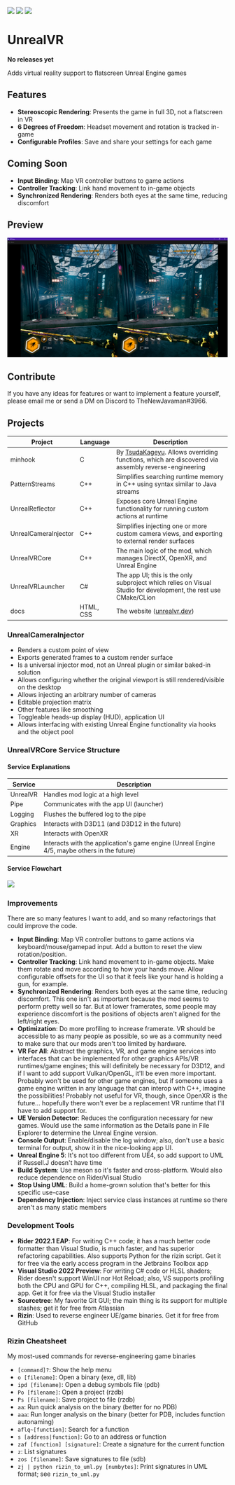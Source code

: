 [![](https://img.shields.io/static/v1?label=Homepage&message=unrealvr.dev&logo=&color=2b2b2b)](https://unrealvr.dev/)
[![](https://img.shields.io/static/v1?label=Discord&message=Flatscreen%20To%20VR&color=5865F2&logo=Discord&logoColor=white)](https://discord.gg/6SEy6WmP5t)
[![](https://img.shields.io/static/v1?label=Patreon&message=gpizarro&color=FF424D&logo=Patreon&logoColor=white)](https://www.patreon.com/gpizarro)

# UnrealVR

**No releases yet**

Adds virtual reality support to flatscreen Unreal Engine games

## Features

- **Stereoscopic Rendering**: Presents the game in full 3D, not a flatscreen in VR
- **6 Degrees of Freedom**: Headset movement and rotation is tracked in-game
- **Configurable Profiles**: Save and share your settings for each game

## Coming Soon

- **Input Binding**: Map VR controller buttons to game actions
- **Controller Tracking**: Link hand movement to in-game objects
- **Synchronized Rendering**: Renders both eyes at the same time, reducing discomfort

## Preview

![](preview.png)

## Contribute

If you have any ideas for features or want to implement a feature yourself, please email me or send a DM on Discord to
TheNewJavaman#3966.

## Projects

| Project              | Language  | Description                                                                                                                          |
|----------------------|-----------|--------------------------------------------------------------------------------------------------------------------------------------|
| minhook              | C         | By [TsudaKageyu](https://github.com/TsudaKageyu). Allows overriding functions, which are discovered via assembly reverse-engineering |
| PatternStreams       | C++       | Simplifies searching runtime memory in C++ using syntax similar to Java streams                                                      |
| UnrealReflector      | C++       | Exposes core Unreal Engine functionality for running custom actions at runtime                                                       |
| UnrealCameraInjector | C++       | Simplifies injecting one or more custom camera views, and exporting to external render surfaces                                      |
| UnrealVRCore         | C++       | The main logic of the mod, which manages DirectX, OpenXR, and Unreal Engine                                                          |
| UnrealVRLauncher     | C#        | The app UI; this is the only subproject which relies on Visual Studio for development, the rest use CMake/CLion                      |
| docs                 | HTML, CSS | The website ([unrealvr.dev](https://unrealvr.dev))                                                                                   |

### UnrealCameraInjector

- Renders a custom point of view
- Exports generated frames to a custom render surface
- Is a universal injector mod, not an Unreal plugin or similar baked-in solution
- Allows configuring whether the original viewport is still rendered/visible on the desktop
- Allows injecting an arbitrary number of cameras
- Editable projection matrix
- Other features like smoothing
- Toggleable heads-up display (HUD), application UI
- Allows interfacing with existing Unreal Engine functionality via hooks and the object pool

### UnrealVRCore Service Structure

#### Service Explanations

| Service  | Description                                                                                  |
|----------|----------------------------------------------------------------------------------------------|
| UnrealVR | Handles mod logic at a high level                                                            |
| Pipe     | Communicates with the app UI (launcher)                                                      |
| Logging  | Flushes the buffered log to the pipe                                                         |
| Graphics | Interacts with D3D11 (and D3D12 in the future)                                               |
| XR       | Interacts with OpenXR                                                                        |
| Engine   | Interacts with the application's game engine (Unreal Engine 4/5, maybe others in the future) |

#### Service Flowchart

<!-- Click on the link to edit the diagram, then update it here -->

[![](https://mermaid.ink/img/pako:eNrNWFtP40YU_isjrxCtxCIKRVR5WAkCoV2xIg0X7UNeJvaJ42bi8Y7HEIr47z1z8X3sJAVVza5I7PnmzDnfnNvMq-fzALyBt7f3Oo0JieJIDoj-Sci-XMAK9gdkf0ZT2D8g1dePVER0xiDF8Vc7gmMBFctvKBLfzilL4aAYmVF_GQqexYGS-Gl-rP7tl-Mxl3CxDIeccaERZ6dn5-cnDcQ9rGUJmetPUwgXAYgSdHL569HpRQVEfcmFQfUBlqEevTo6Oz8dNUc36KExN1EMOWbqfTrSnwqI0RmwC76uWT06Hg5_G7lQm8zSwLpe7SU5TzZAUPXoicqIx9sQmUN7TUijMKasZ00DcCpmMG_qC_-87e1N4xR-ZBD7cBnRUNCVGkqokJEfJTSWZEWjmNCUPMQCKHuckDsQT5EPTZxc4HigkPf615hz1gFNogQUcKy-OzCMhwpyw8MwisMu1Foo0PdOpdCgZBH5qUJd5787sBDjSlqva7oCcmUeC7CCq3gg_AmEZuXAThmQX-gh-QNjnQy50HLtVoLGtWcOyCVj51JSf0F8yhgECqNGPn_5YogcaIE1WWagLi0H30m0JN-DBKlXMPP4GWWaRdU7Ab4kIpzRn44OiP1_eHT6s3EM5MNuX-5MVkap1k2USojJnAvyF5-lOS4Ah54EGdI_7Je1UO2_wz71um6dAd4muF4-qL4r2vyZQQZf-ayDKKdWJS1GfiF2R6LssvrRaGXkVRjy-WpF48DFUm5QB0fo_w6K8K16xq8P40AvlAutMVCZmLvxTqQYLbX8EcvSBZll8zkIBxfWrCYVvSE3syGngnUrN1LoS44hbTdFGQPRk4k9u4HG-NtYZaYc74znRqy-bwtKyrXYmmM6PGanTbCKrkXpTepTCF0X-1HypcAmoWBmTSFNsSS5URMIlbML7HSSTJIF0spApG7wEO3F5_SZJv5CVRUBKc-EDwV-Lep0NNyk1NValaf3Dtvy4bY65USrlM9jfK8MbWvlmvY758uKJQlOgrjQIMf1WtPUztqUO7jTIjPYViyfpNUKVfnCsrbMcWbUesE1yAlayDJZ2VUHxU7ezQblq3XrgStEf4PRRLRWs_r0kVM31JGJdskVx1ieH5JATW9li3KhthX3yCFZKErLIl1wmacK0yfcW7o3Fv5vmYT1f5BBqnvk5HWnLNK04u45kti7DMcPBF6gw4MN5WOewgY_bvqnc8oHeab1Ax_9QFAyun3cFiq4pFUn5kkRnj2TE0Zf8C2NVqWxwbZLMu7THeOmDI_OcKrGTW_UzIqo-T6puWU1c7mS49hkw2boFFmxDJ68Jx-X-fN_E0GlPY3pVfM_IoqunVGki3A2W0VyJGzS6ogH9ERyA3NZFdKsvRdYqLElrUpqlWc8jaDDYuylvb5qgxRNj_E8S9JMzKkPlTisUjfUdbXDhG3q88SsMs8YS30B2Ff_yMrTSbXQKr22KLONNkcz3GGLInYShYteZq-wk6zxWiFt637mnQXu5BD7NZ5oz2c2LTkEOg6hl9A4hAJLESMaMsrDSrOrVus6O2pnT51r6ep0nb2uNX7XU2ujEpXL7tBLTWCFz7qR0pnsX3cvrWbVqc52waBVSir5tR_OgKb9ze17WlVzTnDY0nWoyBXqOQLUJ6hLJ-cJg3SE8yKTAX-OHQeXXc8W-tzqtK44rbrPsI6TdEVsGTUtuWWQtcNsyDAv1xDtG4vOC4ZWqXQuL2sR1L5i-srVQYdzZt-kjSuiPl3qsjdkO-_Aw_YHRwJv4OnL86mnL8mnnrr5DWBOM8xy3jR-Q2imW5SrIJJceANzS-7RTPK7l9j3BlJkkIPsDadFvf0DBTGj1g)](https://mermaid.live/edit#pako:eNrNWFtP40YU_isjrxCtxCIKRVR5WAkCoV2xIg0X7UNeJvaJ42bi8Y7HEIr47z1z8X3sJAVVza5I7PnmzDnfnNvMq-fzALyBt7f3Oo0JieJIDoj-Sci-XMAK9gdkf0ZT2D8g1dePVER0xiDF8Vc7gmMBFctvKBLfzilL4aAYmVF_GQqexYGS-Gl-rP7tl-Mxl3CxDIeccaERZ6dn5-cnDcQ9rGUJmetPUwgXAYgSdHL569HpRQVEfcmFQfUBlqEevTo6Oz8dNUc36KExN1EMOWbqfTrSnwqI0RmwC76uWT06Hg5_G7lQm8zSwLpe7SU5TzZAUPXoicqIx9sQmUN7TUijMKasZ00DcCpmMG_qC_-87e1N4xR-ZBD7cBnRUNCVGkqokJEfJTSWZEWjmNCUPMQCKHuckDsQT5EPTZxc4HigkPf615hz1gFNogQUcKy-OzCMhwpyw8MwisMu1Foo0PdOpdCgZBH5qUJd5787sBDjSlqva7oCcmUeC7CCq3gg_AmEZuXAThmQX-gh-QNjnQy50HLtVoLGtWcOyCVj51JSf0F8yhgECqNGPn_5YogcaIE1WWagLi0H30m0JN-DBKlXMPP4GWWaRdU7Ab4kIpzRn44OiP1_eHT6s3EM5MNuX-5MVkap1k2USojJnAvyF5-lOS4Ah54EGdI_7Je1UO2_wz71um6dAd4muF4-qL4r2vyZQQZf-ayDKKdWJS1GfiF2R6LssvrRaGXkVRjy-WpF48DFUm5QB0fo_w6K8K16xq8P40AvlAutMVCZmLvxTqQYLbX8EcvSBZll8zkIBxfWrCYVvSE3syGngnUrN1LoS44hbTdFGQPRk4k9u4HG-NtYZaYc74znRqy-bwtKyrXYmmM6PGanTbCKrkXpTepTCF0X-1HypcAmoWBmTSFNsSS5URMIlbML7HSSTJIF0spApG7wEO3F5_SZJv5CVRUBKc-EDwV-Lep0NNyk1NValaf3Dtvy4bY65USrlM9jfK8MbWvlmvY758uKJQlOgrjQIMf1WtPUztqUO7jTIjPYViyfpNUKVfnCsrbMcWbUesE1yAlayDJZ2VUHxU7ezQblq3XrgStEf4PRRLRWs_r0kVM31JGJdskVx1ieH5JATW9li3KhthX3yCFZKErLIl1wmacK0yfcW7o3Fv5vmYT1f5BBqnvk5HWnLNK04u45kti7DMcPBF6gw4MN5WOewgY_bvqnc8oHeab1Ax_9QFAyun3cFiq4pFUn5kkRnj2TE0Zf8C2NVqWxwbZLMu7THeOmDI_OcKrGTW_UzIqo-T6puWU1c7mS49hkw2boFFmxDJ68Jx-X-fN_E0GlPY3pVfM_IoqunVGki3A2W0VyJGzS6ogH9ERyA3NZFdKsvRdYqLElrUpqlWc8jaDDYuylvb5qgxRNj_E8S9JMzKkPlTisUjfUdbXDhG3q88SsMs8YS30B2Ff_yMrTSbXQKr22KLONNkcz3GGLInYShYteZq-wk6zxWiFt637mnQXu5BD7NZ5oz2c2LTkEOg6hl9A4hAJLESMaMsrDSrOrVus6O2pnT51r6ep0nb2uNX7XU2ujEpXL7tBLTWCFz7qR0pnsX3cvrWbVqc52waBVSir5tR_OgKb9ze17WlVzTnDY0nWoyBXqOQLUJ6hLJ-cJg3SE8yKTAX-OHQeXXc8W-tzqtK44rbrPsI6TdEVsGTUtuWWQtcNsyDAv1xDtG4vOC4ZWqXQuL2sR1L5i-srVQYdzZt-kjSuiPl3qsjdkO-_Aw_YHRwJv4OnL86mnL8mnnrr5DWBOM8xy3jR-Q2imW5SrIJJceANzS-7RTPK7l9j3BlJkkIPsDadFvf0DBTGj1g)

### Improvements

There are so many features I want to add, and so many refactorings that could improve the code.

- **Input Binding**: Map VR controller buttons to game actions via keyboard/mouse/gamepad input. Add a button to reset
  the view rotation/position.
- **Controller Tracking**: Link hand movement to in-game objects. Make them rotate and move according to how your
  hands move. Allow configurable offsets for the UI so that it feels like your hand is holding a gun, for example.
- **Synchronized Rendering**: Renders both eyes at the same time, reducing discomfort. This one isn't as important
  because the mod seems to perform pretty well so far. But at lower framerates, some people may experience discomfort is
  the positions of objects aren't aligned for the left/right eyes.
- **Optimization**: Do more profiling to increase framerate. VR should be accessible to as many people as possible, so
  we as a community need to make sure that our mods aren't too limited by hardware.
- **VR For All**: Abstract the graphics, VR, and game engine services into interfaces that can be implemented for other
  graphics APIs/VR runtimes/game engines; this will definitely be necessary for D3D12, and if I want to add support
  Vulkan/OpenGL, it'll be even more important. Probably won't be used for other game engines, but if someone uses a game
  engine written in any language that can interop with C++, imagine the possibilities! Probably not useful for VR,
  though, since OpenXR is the future... hopefully there won't ever be a replacement VR runtime that I'll have to add
  support for.
- **UE Version Detector**: Reduces the configuration necessary for new games. Would use the same information as the
  Details pane in File Explorer to determine the Unreal Engine version.
- **Console Output**: Enable/disable the log window; also, don't use a basic terminal for output, show it in the
  nice-looking app UI.
- **Unreal Engine 5**: It's not too different from UE4, so add support to UML if Russell.J doesn't have time
- **Build System**: Use meson so it's faster and cross-platform. Would also reduce dependence on Rider/Visual Studio
- **Stop Using UML**: Build a home-grown solution that's better for this specific use-case
- **Dependency Injection**: Inject service class instances at runtime so there aren't as many static members

### Development Tools

- **Rider 2022.1 EAP**: For writing C++ code; it has a much better code formatter than Visual Studio, is much faster,
  and has superior refactoring capabilities. Also supports Python for the rizin script. Get it for free via the early
  access program in the Jetbrains Toolbox app
- **Visual Studio 2022 Preview**: For writing C# code or HLSL shaders; Rider doesn't support WinUI nor Hot Reload; also,
  VS supports profiling both the CPU and GPU for C++, compiling HLSL, and packaging the final app. Get it for free via
  the Visual Studio installer
- **Sourcetree**: My favorite Git GUI; the main thing is its support for multiple stashes; get it for free from
  Atlassian
- **Rizin**: Used to reverse engineer UE/game binaries. Get it for free from GitHub

### Rizin Cheatsheet

My most-used commands for reverse-engineering game binaries

- `[command]?`: Show the help menu
- `o [filename]`: Open a binary (exe, dll, lib)
- `ipd [filename]`: Open a debug symbols file (pdb)
- `Po [filename]`: Open a project (rzdb)
- `Ps [filename]`: Save project to file (rzdb)
- `aa`: Run quick analysis on the binary (better for no PDB)
- `aaa`: Run longer analysis on the binary (better for PDB, includes function autonaming)
- `aflq~[function]`: Search for a function
- `s [address|function]`: Go to an address or function
- `zaf [function] [signature]`: Create a signature for the current function
- `z`: List signatures
- `zos [filename]`: Save signatures to file (sdb)
- `zj | python rizin_to_uml.py [numbytes]`: Print signatures in UML format; see `rizin_to_uml.py`
